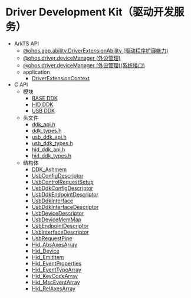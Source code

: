 # Driver Development Kit（驱动开发服务）

- ArkTS API
  - [@ohos.app.ability.DriverExtensionAbility (驱动程序扩展能力)](js-apis-app-ability-driverExtensionAbility.md)
  - [@ohos.driver.deviceManager (外设管理)](js-apis-driver-deviceManager.md)
  <!--Del-->
  - [@ohos.driver.deviceManager (外设管理)(系统接口)](js-apis-driver-deviceManager-sys.md)
  <!--DelEnd-->
  - application
    - [DriverExtensionContext](js-apis-inner-application-driverExtensionContext.md)
- C API
  - 模块
    - [BASE DDK](_base_ddk.md)
    - [HID DDK](_hid_ddk.md)
    - [USB DDK](_usb_ddk.md)
  - 头文件
    - [ddk_api.h](ddk_api.md)
    - [ddk_types.h](ddk_types.md)
    - [usb_ddk_api.h](usb__ddk__api_8h.md)
    - [usb_ddk_types.h](usb__ddk__types_8h.md)
    - [hid_ddk_api.h](hid__ddk__api_8h.md)
    - [hid_ddk_types.h](hid__ddk__types_8h.md)
  - 结构体
    - [DDK_Ashmem](_ddk_ashmem.md)
    - [UsbConfigDescriptor](_usb_config_descriptor.md)
    - [UsbControlRequestSetup](_usb_control_request_setup.md)
    - [UsbDdkConfigDescriptor](_usb_ddk_config_descriptor.md)
    - [UsbDdkEndpointDescriptor](_usb_ddk_endpoint_descriptor.md)
    - [UsbDdkInterface](_usb_ddk_interface.md)
    - [UsbDdkInterfaceDescriptor](_usb_ddk_interface_descriptor.md)
    - [UsbDeviceDescriptor](_usb_device_descriptor.md)
    - [UsbDeviceMemMap](_usb_device_mem_map.md)
    - [UsbEndpointDescriptor](_usb_endpoint_descriptor.md)
    - [UsbInterfaceDescriptor](_usb_interface_descriptor.md)
    - [UsbRequestPipe](_usb_request_pipe.md)
    - [Hid_AbsAxesArray](_hid___abs_axes_array.md)
    - [Hid_Device](_hid___device.md)
    - [Hid_EmitItem](_hid___emit_item.md)
    - [Hid_EventProperties](_hid___event_properties.md)
    - [Hid_EventTypeArray](_hid___event_type_array.md)
    - [Hid_KeyCodeArray](_hid___key_code_array.md)
    - [Hid_MscEventArray](_hid___msc_event_array.md)
    - [Hid_RelAxesArray](_hid___rel_axes_array.md)
